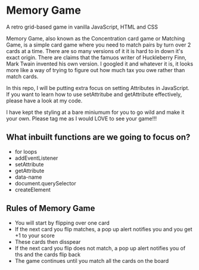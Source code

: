 # Memory Game
A retro grid-based game in vanilla JavaScript, HTML and CSS



Memory Game, also known as the Concentration card game or Matching Game, is a simple card game where you need to match pairs by turn over 2 cards at a time. There are so many versions of it it is hard to in down it's exact origin. There are claims that the famuos writer of Huckleberry Finn, Mark Twain invented his own version. I googled it and whatever it is, it looks more like a way of trying to figure out how much tax you owe rather than match cards.

In this repo, I will be putting extra focus on setting Attributes in JavaScript. If you want to learn how to use setAttritube and getAttribute effectively, please have a look at my code.

I have kept the styling at a bare miniumum for you to go wild and make it your own. Please tag me as I would LOVE to see your game!!!

## What inbuilt functions are we going to focus on?
- for loops
- addEventListener
- setAttribute
- getAttribute
- data-name
- document.querySelector
- createElement

## Rules of Memory Game
- You will start by flipping over one card
- If the next card you flip matches, a pop up alert notifies you and you get +1 to your score
- These cards then disspear
- If the next card you flip does not match, a pop up alert notifies you of ths and the cards flip back
- The game continues until you match all the cards on the board



